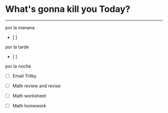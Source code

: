 # What's gonna kill you Today?
---
por la manana
- [ ] 

por la tarde
- [ ] 

por la noche
- [ ] Email Trilby
- [ ] Math review and revise
- [ ] Math worksheet
- [ ] Math homework

